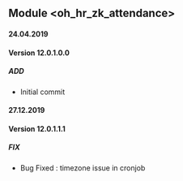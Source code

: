 ## Module <oh_hr_zk_attendance>

#### 24.04.2019
#### Version 12.0.1.0.0
##### ADD
- Initial commit

#### 27.12.2019
#### Version 12.0.1.1.1
##### FIX
- Bug Fixed : timezone issue in cronjob

